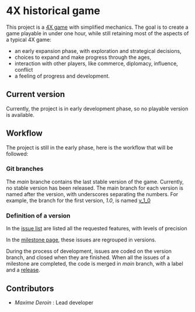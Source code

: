 # 4X historical game

This project is a [4X game](https://en.wikipedia.org/wiki/4X) with simplified mechanics.
The goal is to create a game playable in under one hour, while still retaining 
most of the aspects of a typical 4X game: 
* an early expansion phase, with exploration and strategical decisions,
* choices to expand and make progress through the ages,
* interaction with other players, like commerce, diplomacy, influence, conflict
* a feeling of progress and development.

## Current version
Currently, the project is in early development phase, so no playable version is available.

## Workflow
The project is still in the early phase, here is the workflow that will be followed:
### Git branches
The _main_ branche contains the last stable version of the game. Currently, no stable version has been released.
The main branch for each version is named after the version, with underscores separating the numbers. For example, 
the branch for the first version, _1.0_, is named [v_1_0](https://github.com/MaximeDeroin/4X_historical_game/tree/v_1_0)

### Definition of a version
In the [issue list](https://github.com/MaximeDeroin/4X_historical_game/issues) are listed all the requested features, with levels of precision

In the [milestone page](https://github.com/MaximeDeroin/4X_historical_game/milestones), these issues are regrouped in versions. 

During the process of development, issues are coded on the version branch, and closed when they are finished. When all the issues of a milestone are 
completed, the code is merged in _main_ branch, with a label and a [release](https://github.com/MaximeDeroin/4X_historical_game/releases).

## Contributors
* _Maxime Deroin_ : Lead developer
